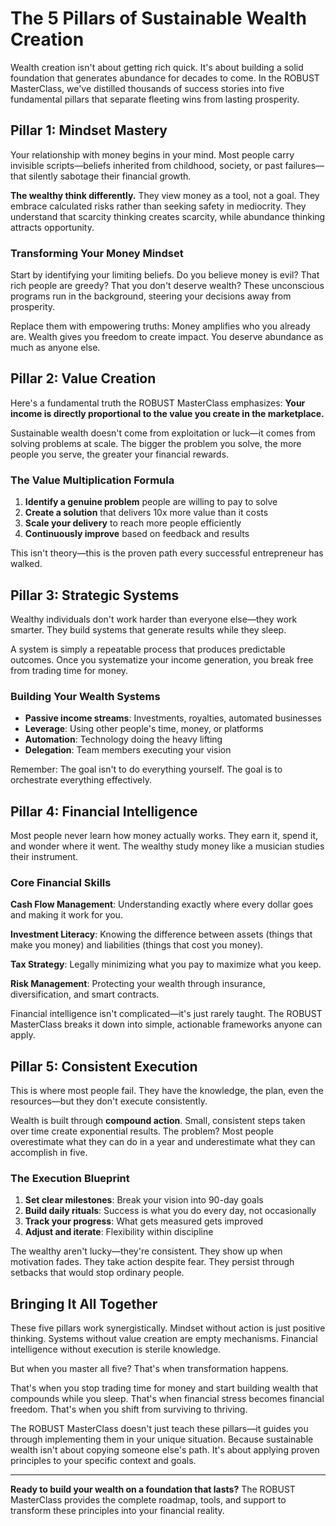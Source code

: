 # The 5 Pillars of Sustainable Wealth Creation

Wealth creation isn't about getting rich quick. It's about building a solid foundation that generates abundance for decades to come. In the ROBUST MasterClass, we've distilled thousands of success stories into five fundamental pillars that separate fleeting wins from lasting prosperity.

## Pillar 1: Mindset Mastery

Your relationship with money begins in your mind. Most people carry invisible scripts—beliefs inherited from childhood, society, or past failures—that silently sabotage their financial growth.

**The wealthy think differently.** They view money as a tool, not a goal. They embrace calculated risks rather than seeking safety in mediocrity. They understand that scarcity thinking creates scarcity, while abundance thinking attracts opportunity.

### Transforming Your Money Mindset

Start by identifying your limiting beliefs. Do you believe money is evil? That rich people are greedy? That you don't deserve wealth? These unconscious programs run in the background, steering your decisions away from prosperity.

Replace them with empowering truths: Money amplifies who you already are. Wealth gives you freedom to create impact. You deserve abundance as much as anyone else.

## Pillar 2: Value Creation

Here's a fundamental truth the ROBUST MasterClass emphasizes: **Your income is directly proportional to the value you create in the marketplace.**

Sustainable wealth doesn't come from exploitation or luck—it comes from solving problems at scale. The bigger the problem you solve, the more people you serve, the greater your financial rewards.

### The Value Multiplication Formula

1. **Identify a genuine problem** people are willing to pay to solve
2. **Create a solution** that delivers 10x more value than it costs
3. **Scale your delivery** to reach more people efficiently
4. **Continuously improve** based on feedback and results

This isn't theory—this is the proven path every successful entrepreneur has walked.

## Pillar 3: Strategic Systems

Wealthy individuals don't work harder than everyone else—they work smarter. They build systems that generate results while they sleep.

A system is simply a repeatable process that produces predictable outcomes. Once you systematize your income generation, you break free from trading time for money.

### Building Your Wealth Systems

- **Passive income streams**: Investments, royalties, automated businesses
- **Leverage**: Using other people's time, money, or platforms
- **Automation**: Technology doing the heavy lifting
- **Delegation**: Team members executing your vision

Remember: The goal isn't to do everything yourself. The goal is to orchestrate everything effectively.

## Pillar 4: Financial Intelligence

Most people never learn how money actually works. They earn it, spend it, and wonder where it went. The wealthy study money like a musician studies their instrument.

### Core Financial Skills

**Cash Flow Management**: Understanding exactly where every dollar goes and making it work for you.

**Investment Literacy**: Knowing the difference between assets (things that make you money) and liabilities (things that cost you money).

**Tax Strategy**: Legally minimizing what you pay to maximize what you keep.

**Risk Management**: Protecting your wealth through insurance, diversification, and smart contracts.

Financial intelligence isn't complicated—it's just rarely taught. The ROBUST MasterClass breaks it down into simple, actionable frameworks anyone can apply.

## Pillar 5: Consistent Execution

This is where most people fail. They have the knowledge, the plan, even the resources—but they don't execute consistently.

Wealth is built through **compound action**. Small, consistent steps taken over time create exponential results. The problem? Most people overestimate what they can do in a year and underestimate what they can accomplish in five.

### The Execution Blueprint

1. **Set clear milestones**: Break your vision into 90-day goals
2. **Build daily rituals**: Success is what you do every day, not occasionally
3. **Track your progress**: What gets measured gets improved
4. **Adjust and iterate**: Flexibility within discipline

The wealthy aren't lucky—they're consistent. They show up when motivation fades. They take action despite fear. They persist through setbacks that would stop ordinary people.

## Bringing It All Together

These five pillars work synergistically. Mindset without action is just positive thinking. Systems without value creation are empty mechanisms. Financial intelligence without execution is sterile knowledge.

But when you master all five? That's when transformation happens.

That's when you stop trading time for money and start building wealth that compounds while you sleep. That's when financial stress becomes financial freedom. That's when you shift from surviving to thriving.

The ROBUST MasterClass doesn't just teach these pillars—it guides you through implementing them in your unique situation. Because sustainable wealth isn't about copying someone else's path. It's about applying proven principles to your specific context and goals.

---

**Ready to build your wealth on a foundation that lasts?** The ROBUST MasterClass provides the complete roadmap, tools, and support to transform these principles into your financial reality.
